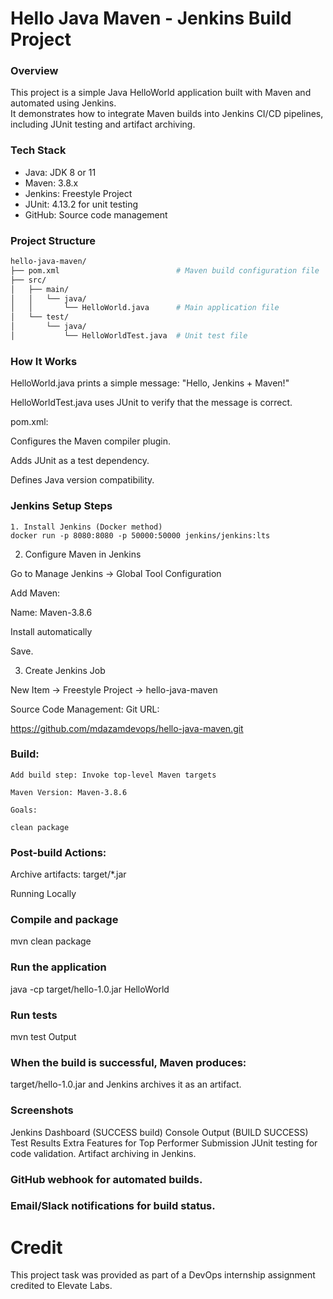 # Hello Java Maven - Jenkins Build Project

### Overview
This project is a simple Java HelloWorld application built with Maven and automated using Jenkins.  
It demonstrates how to integrate Maven builds into Jenkins CI/CD pipelines, including JUnit testing and artifact archiving.

### Tech Stack
- Java: JDK 8 or 11
- Maven: 3.8.x
- Jenkins: Freestyle Project
- JUnit: 4.13.2 for unit testing
- GitHub: Source code management

### Project Structure
```bash
hello-java-maven/
├── pom.xml                          # Maven build configuration file
├── src/
│   ├── main/
│   │   └── java/
│   │       └── HelloWorld.java      # Main application file
│   └── test/
│       └── java/
│           └── HelloWorldTest.java  # Unit test file

```

### How It Works

HelloWorld.java prints a simple message:
"Hello, Jenkins + Maven!"

HelloWorldTest.java uses JUnit to verify that the message is correct.

pom.xml:

Configures the Maven compiler plugin.

Adds JUnit as a test dependency.

Defines Java version compatibility.

### Jenkins Setup Steps
```
1. Install Jenkins (Docker method)
docker run -p 8080:8080 -p 50000:50000 jenkins/jenkins:lts
```
2. Configure Maven in Jenkins

Go to Manage Jenkins → Global Tool Configuration

Add Maven:

Name: Maven-3.8.6

Install automatically

Save.

3. Create Jenkins Job

New Item → Freestyle Project → hello-java-maven

Source Code Management: Git URL:

https://github.com/mdazamdevops/hello-java-maven.git


### Build:
```
Add build step: Invoke top-level Maven targets

Maven Version: Maven-3.8.6

Goals:

clean package
```

### Post-build Actions:

Archive artifacts: target/*.jar

Running Locally
### Compile and package
mvn clean package

### Run the application
java -cp target/hello-1.0.jar HelloWorld

### Run tests
mvn test
Output

### When the build is successful, Maven produces:

target/hello-1.0.jar
and Jenkins archives it as an artifact.

### Screenshots

Jenkins Dashboard (SUCCESS build)
Console Output (BUILD SUCCESS)
Test Results
Extra Features for Top Performer Submission
JUnit testing for code validation.
Artifact archiving in Jenkins.

### GitHub webhook for automated builds.

### Email/Slack notifications for build status.

# Credit

This project task was provided as part of a DevOps internship assignment credited to Elevate Labs.